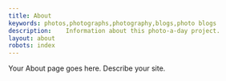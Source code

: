 ```yaml
---
title: About 
keywords: photos,photographs,photography,blogs,photo blogs
description:	Information about this photo-a-day project.
layout:	about
robots:	index
---
```


Your About page goes here. Describe your site.

